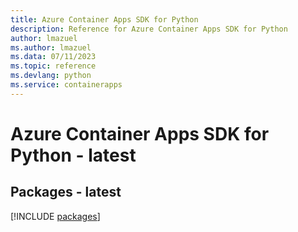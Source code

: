 ```yaml
---
title: Azure Container Apps SDK for Python
description: Reference for Azure Container Apps SDK for Python
author: lmazuel
ms.author: lmazuel
ms.data: 07/11/2023
ms.topic: reference
ms.devlang: python
ms.service: containerapps
---
```

# Azure Container Apps SDK for Python - latest
## Packages - latest
[!INCLUDE [packages](container-apps-index.md)]
